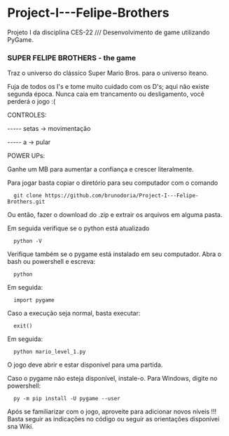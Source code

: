 # Project-I---Felipe-Brothers
Projeto I da disciplina CES-22 /// Desenvolvimento de game utilizando PyGame.

### SUPER FELIPE BROTHERS - the game

Traz o universo do clássico Super Mario Bros. para o universo iteano.

Fuja de todos os I's e tome muito cuidado com os D's; aqui não existe segunda época.
Nunca caia em trancamento ou desligamento, você perderá o jogo :(

CONTROLES:

----- setas -> movimentação

----- a -> pular

POWER UPs:

Ganhe um MB para aumentar a confiança e crescer literalmente.

Para jogar basta copiar o diretório para seu computador com o comando

      git clone https://github.com/brunodoria/Project-I---Felipe-Brothers.git

Ou então, fazer o download do .zip e extrair os arquivos em alguma pasta.

Em seguida verifique se o python está atualizado

      python -V

Verifique também se o pygame está instalado em seu computador. Abra o bash ou powershell e escreva:

      python

Em seguida:

      import pygame

Caso a execução seja normal, basta executar:

      exit()

Em seguida:

      python mario_level_1.py

O jogo deve abrir e estar disponivel para uma partida.

Caso o pygame não esteja disponível, instale-o. Para Windows, digite no powershell:

      py -m pip install -U pygame --user

Após se familiarizar com o jogo, aproveite para adicionar novos níveis !!! Basta seguir as indicações no código ou seguir as orientações disponívei sna Wiki.
